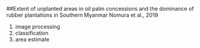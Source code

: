 ##Extent of unplanted areas in oil palm concessions and the dominance of rubber plantations in Southern Myanmar
Nomura et al., 2019

1. image processing
2. classification
3. area estimate
